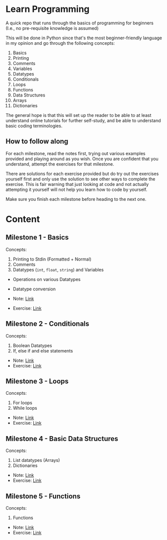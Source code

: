 # Learn Programming

A quick repo that runs through the basics of programming for beginners (I.e., no pre-requisite knowledge is assumed)

This will be done in Python since that's the most beginner-friendly language in my opinion and go through the following concepts:
1. Basics
  1. Printing
  2. Comments
  3. Variables
  4. Datatypes
2. Conditionals
3. Loops
4. Functions
5. Data Structures
  1. Arrays
  2. Dictionaries

The general hope is that this will set up the reader to be able to at least understand online tutorials for further self-study, and be able to understand basic coding terminologies.

## How to follow along

For each milestone, read the notes first, trying out various examples provided and playing around as you wish. Once you are confident that you understand, attempt the exercises for that milestone. 

There are solutions for each exercise provided but do try out the exercises yourself first and only use the solution to see other ways to complete the exercise. This is fair warning that just looking at code and not actually attempting it yourself will not help you learn how to code by yourself.

Make sure you finish each milestone before heading to the next one. 

# Content

## Milestone 1 - Basics

Concepts:
1. Printing to Stdin (Formatted + Normal)
2. Comments
3. Datatypes (`int`, `float`, `string`) and Variables
  - Operations on various Datatypes
  - Datatype conversion

- Note: [Link](./notes/basics.md)
- Exercise: [Link](./exercises/basics.py)

## Milestone 2 - Conditionals

Concepts:
1. Boolean Datatypes
2. If, else if and else statements

- Note: [Link](./notes/conditionals.md)
- Exercise: [Link](./exercises/conditionals.py)

## Milestone 3 - Loops

Concepts:
1. For loops
2. While loops

- Note: [Link](./notes/loops.md)
- Exercise: [Link](./exercises/loops.py)

## Milestone 4 - Basic Data Structures

Concepts:
1. List datatypes (Arrays)
2. Dictionaries

- Note: [Link](./notes/basic-ds.md)
- Exercise: [Link](./exercises/basic-ds.py)

## Milestone 5 - Functions

Concepts:
1. Functions

- Note: [Link](./notes/functions.md)
- Exercise: [Link](./exercises/functions.py)

